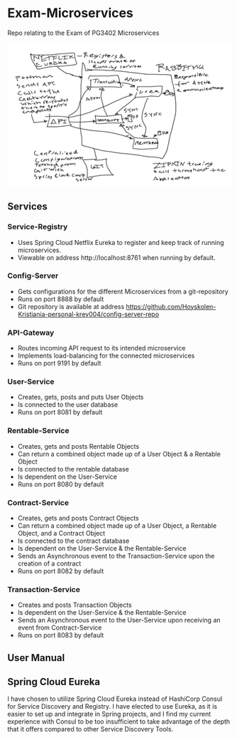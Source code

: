 # Exam-Microservices
Repo relating to the Exam of PG3402 Microservices


![An artistic representation of the Architecture](updated_architecture.png?raw=true "Title")

## Services
### Service-Registry
* Uses Spring Cloud Netflix Eureka to register and keep track of running microservices.
* Viewable on address http://localhost:8761 when running by default.
### Config-Server
* Gets configurations for the different Microservices from a git-repository
* Runs on port 8888 by default
* Git repository is available at address https://github.com/Hoyskolen-Kristiania-personal-krev004/config-server-repo
### API-Gateway
* Routes incoming API request to its intended microservice
* Implements load-balancing for the connected microservices
* Runs on port 9191 by default
### User-Service
* Creates, gets, posts and puts User Objects
* Is connected to the user database
* Runs on port 8081 by default
### Rentable-Service
* Creates, gets and posts Rentable Objects
* Can return a combined object made up of a User Object & a Rentable Object
* Is connected to the rentable database
* Is dependent on the User-Service
* Runs on port 8080 by default
### Contract-Service
* Creates, gets and posts Contract Objects
* Can return a combined object made up of a User Object, a Rentable Object, and a Contract Object
* Is connected to the contract database
* Is dependent on the User-Service & the Rentable-Service
* Sends an Asynchronous event to the Transaction-Service upon the creation of a contract
* Runs on port 8082 by default
### Transaction-Service
* Creates and posts Transaction Objects
* Is dependent on the User-Service & the Rentable-Service
* Sends an Asynchronous event to the User-Service upon receiving an event from Contract-Service
* Runs on port 8083 by default

## User Manual
## Spring Cloud Eureka
I have chosen to utilize Spring Cloud Eureka instead of HashiCorp Consul for Service Discovery and Registry. I have elected to use Eureka, as it is easier to set up and integrate in Spring projects, and I find my current experience with Consul to be too insufficient to take advantage of the depth that it offers compared to other Service Discovery Tools.

